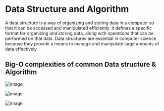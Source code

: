 # Data Structure and Algorithm


A data structure is a way of organizing and storing data in a computer so that it can be accessed and manipulated efficiently. It defines a specific format for organizing and storing data, along with operations that can be performed on that data. Data structures are essential in computer science because they provide a means to manage and manipulate large amounts of data effectively

## Big-O complexities of common Data structure & Algorithm
![image](https://github.com/NaderMohamed325/IEEE--Task/assets/112278447/eb8ad381-5cf1-46ef-b478-a217482e2863)

![image](https://github.com/NaderMohamed325/IEEE--Task/assets/112278447/69d04bb2-7b9d-40bb-b70a-b61db66fe898)

![image](https://github.com/NaderMohamed325/IEEE--Task/assets/112278447/2faffffd-bf44-4658-a33c-7fb7bb75e9c5)






















